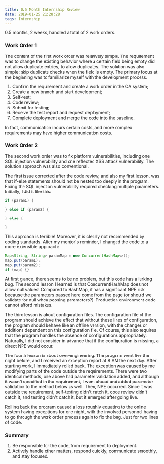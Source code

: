 ```yaml
---
title: 0.5 Month Internship Review
date: 2019-01-25 21:28:28
tags: Internship
---
```


0.5 months, 2 weeks, handled a total of 2 work orders.

### Work Order 1

The content of the first work order was relatively simple. The requirement was to change the existing behavior where a certain field being empty did not allow duplicate entries, to allow duplicates. The solution was also simple: skip duplicate checks when the field is empty. The primary focus at the beginning was to familiarize myself with the development process.

1. Confirm the requirement and create a work order in the OA system;
2. Create a new branch and start development;
3. Self-test;
4. Code review;
5. Submit for testing;
6. Receive the test report and request deployment;
7. Complete deployment and merge the code into the baseline.

In fact, communication incurs certain costs, and more complex requirements may have higher communication costs.

### Work Order 2

The second work order was to fix platform vulnerabilities, including one SQL injection vulnerability and one reflected XSS attack vulnerability. The solution approach was also conventional.

The first issue corrected after the code review, and also my first lesson, was that if-else statements should not be nested too deeply in the program. Fixing the SQL injection vulnerability required checking multiple parameters. Initially, I did it like this:

```Java
if (param1) {

} else if (param2) {

} else {

}
```

This approach is terrible! Moreover, it is clearly not recommended by coding standards. After my mentor's reminder, I changed the code to a more extensible approach:

```Java
Map<String, String> paramMap = new ConcurrentHashMap<>();
map.put(param1);
map.put(param2);
if (map) {}
```

At first glance, there seems to be no problem, but this code has a lurking bug. The second lesson I learned is that ConcurrentHashMap does not allow null values! Compared to HashMap, it has a significant NPE risk because the parameters passed here come from the page (or should we validate for null when passing parameters?). Production environment code cannot afford mistakes.

The third lesson is about configuration files. The configuration file of the program should achieve the effect that without these lines of configuration, the program should behave like an offline version, with the changes or additions dependent on this configuration file. Of course, this also requires that the program handles the absence of configurations appropriately. Naturally, I did not consider in advance that if the configuration is missing, a direct NPE would occur.

The fourth lesson is about over-engineering. The program went live the night before, and I received an exception report at 8 AM the next day. After starting work, I immediately rolled back. The exception was caused by me modifying parts of the code outside the requirements. There were two identical methods, one above had parameter validation added, and although it wasn't specified in the requirement, I went ahead and added parameter validation to the method below as well. Then, NPE occurred. Since it was outside the requirement, self-testing didn't catch it, code review didn't catch it, and testing didn't catch it, but it emerged after going live.

Rolling back the program caused a loss roughly equating to the online system having exceptions for one night, with the involved personnel having to go through the work order process again to fix the bug. Just for two lines of code.

### Summary

1. Be responsible for the code, from requirement to deployment.
2. Actively handle other matters, respond quickly, communicate smoothly, and stay focused.
